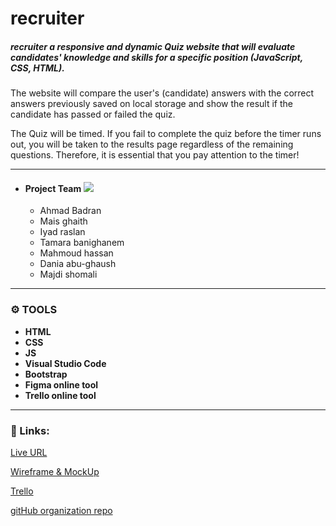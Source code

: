 # recruiter


##### recruiter a responsive and dynamic Quiz website that will evaluate candidates' knowledge and skills for a specific position (JavaScript, CSS, HTML). 

The website will compare the user's (candidate) answers with the correct answers previously saved on local storage and show the result if the candidate has passed or failed the quiz.

The Quiz will be timed. If you fail to complete the quiz before the timer runs out, you will be taken to the results page regardless of the remaining questions. Therefore, it is essential that you pay attention to the timer!

---------

* #### Project Team ![](images/teamwork.png)
  * Ahmad Badran
  * Mais ghaith
  * Iyad raslan
  * Tamara banighanem
  * Mahmoud hassan
  * Dania abu-ghaush
  * Majdi shomali


---------

### **⚙️ TOOLS**
   * **HTML**
   * **CSS**
   * **JS**
   * **Visual Studio Code**
   * **Bootstrap**
   * **Figma online tool**
   * **Trello online tool**   


---------
### **📎 Links:**

 [Live URL](https://zarqac2t2.github.io/Evaluating-Candidates/)

 [Wireframe & MockUp](https://www.figma.com/file/LHoSCSM3RXVANYuSx631pF/%D9%85%D9%8A%D8%B3-%D9%88%D8%A7%D8%A6%D9%84-%D9%85%D8%AD%D9%81%D9%88%D8%B8-%D8%BA%D9%8A%D8%AB's-team-library?t=DLhEs1GZKxnqQcpH-0)

 [Trello](https://trello.com/b/oGDpAU4J/figma)
 
 [gitHub organization repo](https://github.com/zarqaC2T2/Evaluating-Candidates)
